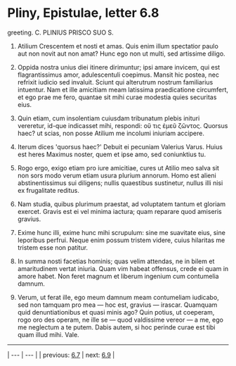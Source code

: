 # Pliny, Epistulae, letter 6.8

greeting. C. PLINIUS PRISCO SUO S.



1. Atilium Crescentem et nosti et amas. Quis enim illum spectatior paulo aut non novit aut non amat? Hunc ego non ut multi, sed artissime diligo.



2. Oppida nostra unius diei itinere dirimuntur; ipsi amare invicem, qui est flagrantissimus amor, adulescentuli coepimus. Mansit hic postea, nec refrixit iudicio sed invaluit. Sciunt qui alterutrum nostrum familiarius intuentur. Nam et ille amicitiam meam latissima praedicatione circumfert, et ego prae me fero, quantae sit mihi curae modestia quies securitas eius.



3. Quin etiam, cum insolentiam cuiusdam tribunatum plebis inituri vereretur, id-que indicasset mihi, respondi: οὔ τις ἐμεῦ ζῶντος. Quorsus haec? ut scias, non posse Atilium me incolumi iniuriam accipere.



4. Iterum dices 'quorsus haec?' Debuit ei pecuniam Valerius Varus. Huius est heres Maximus noster, quem et ipse amo, sed coniunktius tu.



5. Rogo ergo, exigo etiam pro iure amicitiae, cures ut Atilio meo salva sit non sors modo verum etiam usura plurium annorum. Homo est alieni abstinentissimus sui diligens; nullis quaestibus sustinetur, nullus illi nisi ex frugalitate reditus.



6. Nam studia, quibus plurimum praestat, ad voluptatem tantum et gloriam exercet. Gravis est ei vel minima iactura; quam<quam> reparare quod amiseris gravius.



7. Exime hunc illi, exime hunc mihi scrupulum: sine me suavitate eius, sine leporibus perfrui. Neque enim possum tristem videre, cuius hilaritas me tristem esse non patitur.



8. In summa nosti facetias hominis; quas velim attendas, ne in bilem et amaritudinem vertat iniuria. Quam vim habeat offensus, crede ei quam in amore habet. Non feret magnum et liberum ingenium cum contumelia damnum.



9. Verum, ut ferat ille, ego meum damnum meam contumeliam iudicabo, sed non tamquam pro mea — hoc est, gravius — irascar. Quamquam quid denuntiationibus et quasi minis ago? Quin potius, ut coeperam, rogo oro des operam, ne ille se — quod valdissime vereor — a me, ego me neglectum a te putem. Dabis autem, si hoc perinde curae est tibi quam illud mihi. Vale.



---

| --- | --- |
| previous: [6.7](../6.7/) | next: [6.9](../6.9/) |